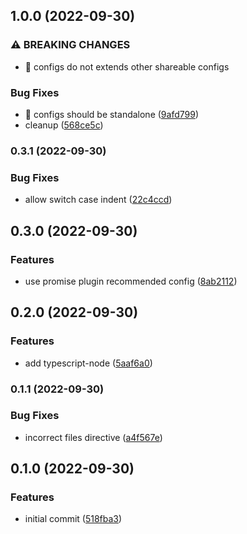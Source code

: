 ## 1.0.0 (2022-09-30)


### ⚠ BREAKING CHANGES

* 🧨 configs do not extends other shareable configs

### Bug Fixes

* 🐛 configs should be standalone ([9afd799](https://github.com/abstracter-io/eslint-config/commit/9afd799bef7ae92a8abbd096074b6bbeb0c59383))
* cleanup ([568ce5c](https://github.com/abstracter-io/eslint-config/commit/568ce5ccb5321c8d734605b5630ba8ad283b3209))


### 0.3.1 (2022-09-30)


### Bug Fixes

* allow switch case indent ([22c4ccd](https://github.com/abstracter-io/eslint-config/commit/22c4ccdc4b500aa3bb9669007f351d95612ab5a6))


## 0.3.0 (2022-09-30)


### Features

* use promise plugin recommended config ([8ab2112](https://github.com/abstracter-io/eslint-config/commit/8ab21129be30cc42794f063851c91b55f3a57c1f))


## 0.2.0 (2022-09-30)


### Features

* add typescript-node ([5aaf6a0](https://github.com/abstracter-io/eslint-config/commit/5aaf6a03d9072b6c4170ce0d2885a9de4919fb5c))


### 0.1.1 (2022-09-30)


### Bug Fixes

* incorrect files directive ([a4f567e](https://github.com/abstracter-io/eslint-config/commit/a4f567ea42935aef713776d75c9e899d1e54c62b))


## 0.1.0 (2022-09-30)


### Features

* initial commit ([518fba3](https://github.com/abstracter-io/eslint-config/commit/518fba3af3b2f787a84e7d97ca7c5eec4c4d80e4))

